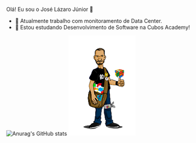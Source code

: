 Olá! Eu sou o José Lázaro Júnior 👋

<!--
**joselazarojunior/joselazarojunior** is a ✨ _special_ ✨ repository because its `README.md` (this file) appears on your GitHub profile.
Here are some ideas to get you started:
-->
- 🔭 Atualmente trabalho com monitoramento de Data Center.
- 🌱 Estou estudando Desenvolvimento de Software na Cubos Academy!


![Anurag's GitHub stats](https://github-readme-stats.vercel.app/api?username=joselazarojunior&show_icons=true&theme=radical)
![alt text](https://github.com/joselazarojunior/joselazarojunior/blob/main/avatar_github.png "avatar")


